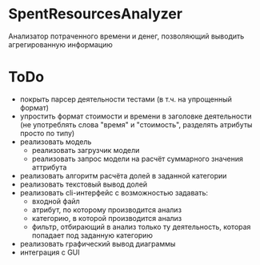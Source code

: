 # SpentResourcesAnalyzer
Анализатор потраченного времени и денег, позволяющий выводить агрегированную информацию

# ToDo
* покрыть парсер деятельности тестами (в т.ч. на упрощенный формат)
* упростить формат стоимости и времени в заголовке деятельности (не употреблять слова "время" и "стоимость", разделять атрибуты просто по типу)
* реализовать модель
    * реализовать загрузчик модели
    * реализовать запрос модели на расчёт суммарного значения аттрибута
* реализовать алгоритм расчёта долей в заданной категории
* реализовать текстовый вывод долей
* реализовать cli-интерфейс с возможностью задавать:
    * входной файл
    * атрибут, по которому производится анализ
    * категорию, в которой производится анализ
    * фильтр, отбирающий в анализ только ту деятельность, которая попадает под заданную категорию
* реализовать графический вывод диаграммы
* интеграция с GUI